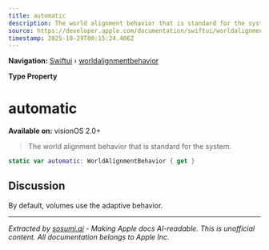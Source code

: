 ```yaml
---
title: automatic
description: The world alignment behavior that is standard for the system.
source: https://developer.apple.com/documentation/swiftui/worldalignmentbehavior/automatic
timestamp: 2025-10-29T00:15:24.406Z
---
```


**Navigation:** [Swiftui](/documentation/swiftui) › [worldalignmentbehavior](/documentation/swiftui/worldalignmentbehavior)

**Type Property**

# automatic

**Available on:** visionOS 2.0+

> The world alignment behavior that is standard for the system.

```swift
static var automatic: WorldAlignmentBehavior { get }
```

## Discussion

By default, volumes use the adaptive behavior.

---

*Extracted by [sosumi.ai](https://sosumi.ai) - Making Apple docs AI-readable.*
*This is unofficial content. All documentation belongs to Apple Inc.*
